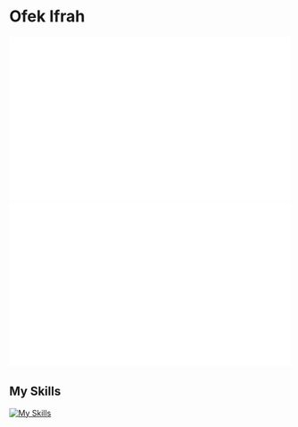 # Ofek Ifrah
![](https://raw.githubusercontent.com/ofek150/github_stats/929008ad1fcde7a7de46d61a71f4ff11f51b8c58/generated/overview.svg#gh-dark-mode-only)
![](https://raw.githubusercontent.com/ofek150/github_stats/929008ad1fcde7a7de46d61a71f4ff11f51b8c58/generated/languages.svg#gh-dark-mode-only)
## My Skills
[![My Skills](https://skillicons.dev/icons?i=js,ts,react,cpp,cs,c,git,nodejs,materialui,firebase,cloudflare,sqlite,mysql,unity&theme=dark)](https://skillicons.dev)
